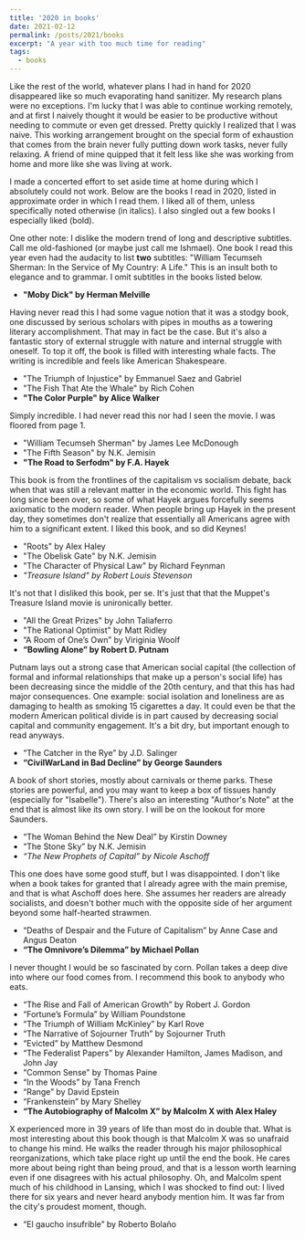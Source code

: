 ```yaml
---
title: '2020 in books'
date: 2021-02-12
permalink: /posts/2021/books
excerpt: "A year with too much time for reading"
tags:
  - books
---
```


Like the rest of the world, whatever plans I had in hand for 2020 disappeared like so much evaporating hand sanitizer. My research plans were no exceptions. I'm lucky that I was able to continue working remotely, and at first I naively thought it would be easier to be productive without needing to commute or even get dressed. Pretty quickly I realized that I was naive. This working arrangement brought on the special form of exhaustion that comes from the brain never fully putting down work tasks, never fully relaxing. A friend of mine quipped that it felt less like she was working from home and more like she was living at work. 

I made a concerted effort to set aside time at home during which I absolutely could not work. Below are the books I read in 2020, listed in approximate order in which I read them. I liked all of them, unless specifically noted otherwise (in italics). I also singled out a few books I especially liked (bold).

One other note: I dislike the modern trend of long and descriptive subtitles. Call me old-fashioned (or maybe just call me Ishmael). One book I read this year even had the audacity to list **two** subtitles: "William Tecumseh Sherman: In the Service of My Country: A Life." This is an insult both to elegance and to grammar. I omit subtitles in the books listed below.

* **"Moby Dick" by Herman Melville**

Having never read this I had some vague notion that it was a stodgy book, one discussed by serious scholars with pipes in mouths as a towering literary accomplishment. That may in fact be the case. But it's also a fantastic story of external struggle with nature and internal struggle with oneself. To top it off, the book is filled with interesting whale facts. The writing is incredible and feels like American Shakespeare.

* "The Triumph of Injustice" by Emmanuel Saez and Gabriel 
* "The Fish That Ate the Whale" by Rich Cohen
* **"The Color Purple" by Alice Walker**

Simply incredible. I had never read this nor had I seen the movie. I was floored from page 1. 

* "William Tecumseh Sherman" by James Lee McDonough
* "The Fifth Season" by N.K. Jemisin
* **"The Road to Serfodm" by F.A. Hayek**

This book is from the frontlines of the capitalism vs socialism debate, back when that was still a relevant matter in the economic world. This fight has long since been over, so some of what Hayek argues forcefully seems axiomatic to the modern reader. When people bring up Hayek in the present day, they sometimes don't realize that essentially all Americans agree with him to a significant extent. I liked this book, and so did Keynes!

* "Roots" by Alex Haley
* "The Obelisk Gate" by N.K. Jemisin
* "The Character of Physical Law" by Richard Feynman
* _"Treasure Island" by Robert Louis Stevenson_

It's not that I disliked this book, per se. It's just that that the Muppet's Treasure Island movie is unironically better.

* "All the Great Prizes" by John Taliaferro
* "The Rational Optimist" by Matt Ridley
* “A Room of One’s Own” by Viriginia Woolf
* **“Bowling Alone” by Robert D. Putnam**

Putnam lays out a strong case that American social capital (the collection of formal and informal relationships that make up a person's social life) has been decreasing since the middle of the 20th century, and that this has had major consequences. One example: social isolation and loneliness are as damaging to health as smoking 15 cigarettes a day. It could even be that the modern American political divide is in part caused by decreasing social capital and community engagement. It's a bit dry, but important enough to read anyways.

* “The Catcher in the Rye” by J.D. Salinger
* **“CivilWarLand in Bad Decline” by George Saunders**

A book of short stories, mostly about carnivals or theme parks. These stories are powerful, and you may want to keep a box of tissues handy (especially for "Isabelle"). There's also an interesting "Author's Note" at the end that is almost like its own story. I will be on the lookout for more Saunders.

* “The Woman Behind the New Deal” by Kirstin Downey
* “The Stone Sky” by N.K. Jemisin
* _“The New Prophets of Capital” by Nicole Aschoff_

This one does have some good stuff, but I was disappointed. I don't like when a book takes for granted that I already agree with the main premise, and that is what Aschoff does here. She assumes her readers are already socialists, and doesn't bother much with the opposite side of her argument beyond some half-hearted strawmen.

* “Deaths of Despair and the Future of Capitalism” by Anne Case and Angus Deaton
* **“The Omnivore’s Dilemma” by Michael Pollan**

I never thought I would be so fascinated by corn. Pollan takes a deep dive into where our food comes from. I recommend this book to anybody who eats.

* “The Rise and Fall of American Growth” by Robert J. Gordon
* “Fortune’s Formula” by William Poundstone
* “The Triumph of William McKinley” by Karl Rove
* “The Narrative of Sojourner Truth” by Sojourner Truth
* “Evicted” by Matthew Desmond
* “The Federalist Papers” by Alexander Hamilton, James Madison, and John Jay
* “Common Sense” by Thomas Paine
* “In the Woods” by Tana French
* “Range” by David Epstein
* “Frankenstein” by Mary Shelley
* **“The Autobiography of Malcolm X” by Malcolm X with Alex Haley**

X experienced more in 39 years of life than most do in double that. What is most interesting about this book though is that Malcolm X was so unafraid to change his mind. He walks the reader through his major philosophical reorganizations, which take place right up until the end the book. He cares more about being right than being proud, and that is a lesson worth learning even if one disagrees with his actual philosophy. Oh, and Malcolm spent much of his childhood in Lansing, which I was shocked to find out: I lived there for six years and never heard anybody mention him. It was far from the city's proudest moment, though. 

* “El gaucho insufrible” by Roberto Bolaño

